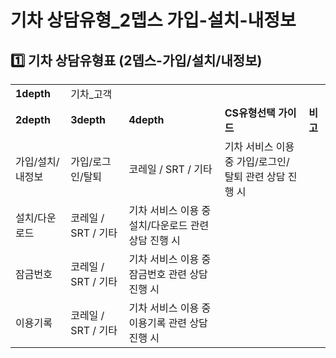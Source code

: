 # 기차 상담유형_2뎁스 가입-설치-내정보

**1️⃣ 기차** **상담유형표 (2뎁스-가입/설치/내정보)**
------------------------------------

|  |  |  |  |  |
| --- | --- | --- | --- | --- |
| **1depth** | 기차\_고객 | | | |
| **2depth** | **3depth** | **4depth** | **CS유형선택 가이드** | **비고** |
| 가입/설치/내정보 | 가입/로그인/탈퇴 | 코레일 / SRT / 기타 | 기차 서비스 이용 중 가입/로그인/탈퇴 관련 상담 진행 시 |  |
| 설치/다운로드 | 코레일 / SRT / 기타 | 기차 서비스 이용 중 설치/다운로드 관련 상담 진행 시 |  |
| 잠금번호 | 코레일 / SRT / 기타 | 기차 서비스 이용 중 잠금번호 관련 상담 진행 시 |  |
| 이용기록 | 코레일 / SRT / 기타 | 기차 서비스 이용 중 이용기록 관련 상담 진행 시 |  |